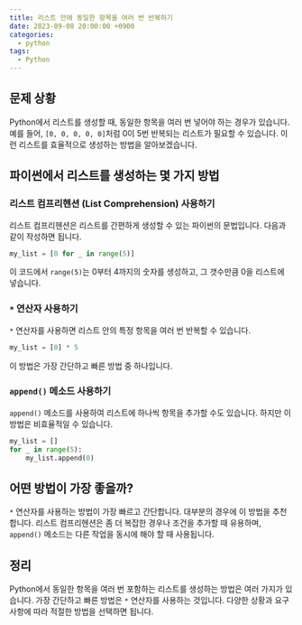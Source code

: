 ```yaml
---
title: 리스트 안에 동일한 항목을 여러 번 반복하기
date: 2023-09-08 20:00:00 +0900
categories:
  - python
tags:
  - Python
---
```

## 문제 상황

Python에서 리스트를 생성할 때, 동일한 항목을 여러 번 넣어야 하는 경우가 있습니다. 예를 들어, `[0, 0, 0, 0, 0]`처럼 0이 5번 반복되는 리스트가 필요할 수 있습니다. 이런 리스트를 효율적으로 생성하는 방법을 알아보겠습니다.

## 파이썬에서 리스트를 생성하는 몇 가지 방법

### 리스트 컴프리헨션 (List Comprehension) 사용하기

리스트 컴프리헨션은 리스트를 간편하게 생성할 수 있는 파이썬의 문법입니다. 다음과 같이 작성하면 됩니다.

```python
my_list = [0 for _ in range(5)]
```

이 코드에서 `range(5)`는 0부터 4까지의 숫자를 생성하고, 그 갯수만큼 0을 리스트에 넣습니다.

### `*` 연산자 사용하기

`*` 연산자를 사용하면 리스트 안의 특정 항목을 여러 번 반복할 수 있습니다.

```python
my_list = [0] * 5
```

이 방법은 가장 간단하고 빠른 방법 중 하나입니다.

### `append()` 메소드 사용하기

`append()` 메소드를 사용하여 리스트에 하나씩 항목을 추가할 수도 있습니다. 하지만 이 방법은 비효율적일 수 있습니다.

```python
my_list = []
for _ in range(5):
    my_list.append(0)
```

## 어떤 방법이 가장 좋을까?

`*` 연산자를 사용하는 방법이 가장 빠르고 간단합니다. 대부분의 경우에 이 방법을 추천합니다. 리스트 컴프리헨션은 좀 더 복잡한 경우나 조건을 추가할 때 유용하며, `append()` 메소드는 다른 작업을 동시에 해야 할 때 사용됩니다.

## 정리

Python에서 동일한 항목을 여러 번 포함하는 리스트를 생성하는 방법은 여러 가지가 있습니다. 가장 간단하고 빠른 방법은 `*` 연산자를 사용하는 것입니다. 다양한 상황과 요구사항에 따라 적절한 방법을 선택하면 됩니다.